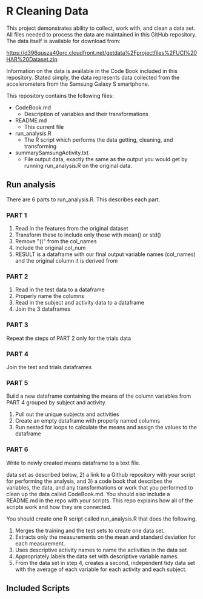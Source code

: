 #  R Cleaning Data

This project demonstrates ability to collect, work with, and clean a data set.
All files needed to process the data are maintained in this GitHub repository.
The data itself is available for download from:

https://d396qusza40orc.cloudfront.net/getdata%2Fprojectfiles%2FUCI%20HAR%20Dataset.zip

Information on the data is available in the Code Book included in this
repository. Stated simply, the data represents data collected from the
accelerometers from the Samsung Galaxy S smartphone.

This repository contains the following files:

- CodeBook.md
    - Description of variables and their transformations
- README.md
    - This current file
- run_analysis.R
    - The R script which performs the data getting, cleaning, and transforming
- summarySamsungActivity.txt
    - File output data, exactly the same as the output you would get by running
    run_analysis.R on the original data.

## Run analysis
There are 6 parts to run_analysis.R. This describes each part.

### PART 1
1. Read in the features from the original dataset
1. Transform these to include only those with mean() or std()
1. Remove "()" from the col_names
1. Include the original col_num
1. RESULT is a dataframe with our final output variable names (col_names) and
the original column it is derived from

### PART 2
1. Read in the test data to a dataframe
1. Properly name the columns
1. Read in the subject and activity data to a dataframe
1. Join the 3 dataframes

### PART 3
Repeat the steps of PART 2 only for the trials data

### PART 4
Join the test and trials dataframes

### PART 5
Build a new dataframe containing the means of the column variables from PART 4
grouped by subject and activity.

1. Pull out the unique subjects and activities
1. Create an empty dataframe with properly named columns
1. Run nested for loops to calculate the means and assign the values to the
dataframe

### PART 6
Write to newly created means dataframe to a text file.


 data set as described below, 2) a link to a Github repository with your script
 for performing the analysis, and 3) a code book that describes the variables,
 the data, and any transformations or work that you performed to clean up the
 data called CodeBook.md. You should also include a README.md in the repo with
 your scripts. This repo explains how all of the scripts work and how they are
 connected.  



You should create one R script called run_analysis.R that does the following.
1. Merges the training and the test sets to create one data set.
1. Extracts only the measurements on the mean and standard deviation for each
measurement.
1. Uses descriptive activity names to name the activities in the data set
1. Appropriately labels the data set with descriptive variable names.
1. From the data set in step 4, creates a second, independent tidy data set
with the average of each variable for each activity and each subject.

## Included Scripts
